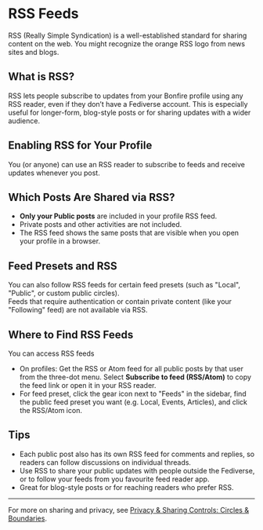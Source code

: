 # RSS Feeds

RSS (Really Simple Syndication) is a well-established standard for sharing content on the web. You might recognize the orange RSS logo from news sites and blogs.

## What is RSS?

RSS lets people subscribe to updates from your Bonfire profile using any RSS reader, even if they don’t have a Fediverse account. This is especially useful for longer-form, blog-style posts or for sharing updates with a wider audience.

## Enabling RSS for Your Profile

You (or anyone) can use an RSS reader to subscribe to feeds and receive updates whenever you post.

## Which Posts Are Shared via RSS?

- **Only your Public posts** are included in your profile RSS feed.
- Private posts and other activities are not included.
- The RSS feed shows the same posts that are visible when you open your profile in a browser.

## Feed Presets and RSS

You can also follow RSS feeds for certain feed presets (such as "Local", "Public", or custom public circles).  
Feeds that require authentication or contain private content (like your "Following" feed) are not available via RSS.

## Where to Find RSS Feeds

You can access RSS feeds 

- On profiles: Get the RSS or Atom feed for all public posts by that user from the three-dot menu. Select **Subscribe to feed (RSS/Atom)** to copy the feed link or open it in your RSS reader.
- For feed preset, click the gear icon next to "Feeds" in the sidebar, find the public feed preset you want (e.g. Local, Events, Articles), and click the RSS/Atom icon.

## Tips

- Each public post also has its own RSS feed for comments and replies, so readers can follow discussions on individual threads.
- Use RSS to share your public updates with people outside the Fediverse, or to follow your feeds from you favourite feed reader app.
- Great for blog-style posts or for reaching readers who prefer RSS.

---

For more on sharing and privacy, see [Privacy & Sharing Controls: Circles & Boundaries](./boundaries.md).
